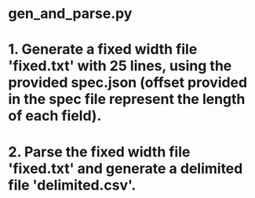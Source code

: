 # gen_and_parse.py
# 1. Generate a fixed width file 'fixed.txt' with 25 lines, using the provided spec.json (offset provided in the spec file represent the length of each field).
# 2. Parse the fixed width file 'fixed.txt' and generate a delimited file 'delimited.csv'.

